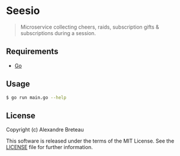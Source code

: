 # Seesio

> Microservice collecting cheers, raids, subscription gifts & subscriptions during a session.

## Requirements

- [Go](https://go.dev/dl)

## Usage

```sh
$ go run main.go --help
```

## License

Copyright (c) Alexandre Breteau

This software is released under the terms of the MIT License.
See the [LICENSE](LICENSE) file for further information.
